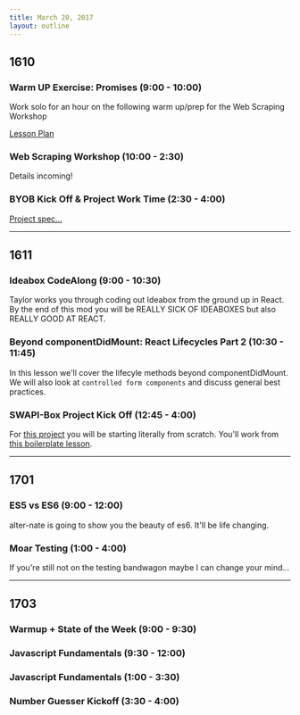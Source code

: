 ```yaml
---
title: March 20, 2017
layout: outline
---
```


## 1610

### Warm UP Exercise: Promises (9:00 - 10:00)

Work solo for an hour on the following warm up/prep for the Web Scraping Workshop

[Lesson Plan](http://frontend.turing.io/lessons/promises-warmup.html)

### Web Scraping Workshop (10:00 - 2:30)

Details incoming!

### BYOB Kick Off & Project Work Time (2:30 - 4:00)

[Project spec...](http://frontend.turing.io/projects/build-your-own-backendd.html)

-----------------------------------------------

## 1611

### Ideabox CodeAlong (9:00 - 10:30)
Taylor works you through coding out Ideabox from the ground up in React.  
By the end of this mod you will be REALLY SICK OF IDEABOXES but also REALLY GOOD AT REACT.

### Beyond componentDidMount: React Lifecycles Part 2 (10:30 - 11:45)
In this lesson we'll cover the lifecyle methods beyond componentDidMount. We will also look at `controlled form components` and discuss general best practices.  

### SWAPI-Box Project Kick Off (12:45 - 4:00)
For [this project](http://frontend.turing.io/projects/swapi-box.html) you will be starting literally from scratch. You'll work from [this boilerplate lesson](http://frontend.turing.io/lessons/boilerplate.html).  

-----------------------------------------------

## 1701

### ES5 vs ES6 (9:00 - 12:00)

alter-nate is going to show you the beauty of es6. It'll be life changing.

### Moar Testing (1:00 - 4:00)

If you're still not on the testing bandwagon maybe I can change your mind...

-----------------------------------------------

## 1703

### Warmup + State of the Week (9:00 - 9:30)

### Javascript Fundamentals (9:30 - 12:00)

### Javascript Fundamentals (1:00 - 3:30)

### Number Guesser Kickoff (3:30 - 4:00)
